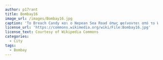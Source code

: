 ```yaml
---
author: p17rant
title: Bombay16
image_url: /images/Bombay16.jpg
caption: 'Το Breach Candy και ο Nepean Sea Road όπως φαίνονται από το Worli Seaface.'
license_url: 'https://commons.wikimedia.org/wiki/File:Bombay16.jpg'
license_text: Courtesy of Wikipedia Commons
categories:
  - City
tags:
  - Bombay
---
```

